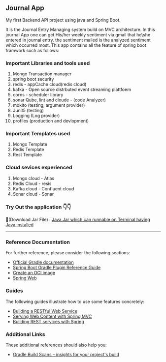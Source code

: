 ## Journal App
My first Backend API project using java and Spring Boot.

It is the Journal Entry Managing system build on MVC architecture. In this journal App one can get His/her weekly sentiment via gmail that he\she entered in journal entry.
the sentiment mailed is the analyzed sentiment which occurred most.</b>
This app contains all the feature of spring boot framwork such as follows:

### Important Libraries and tools used 
1) Mongo Transaction manager
2) spring boot security
4) redis - appCache cloud(redis cloud)
5) kafka - Open source distrbuted event streaming plattfoem
6) corns - scheduler library
7) sonar Qube, lint and cloude - (code Analyzer)
9) mokito (testing, argument provider)
10) Junit5 (testing)
11) Logging (Log provider)
12) profiles (production and devlopment)

### Important Templates used
1) Mongo Template
2) Redis Template
3) Rest Template

### Cloud sevices experienced
1) Mongo cloud - Atlas
2) Redis Cloud - resis
3) Kafka cloud - Confluent cloud
4) Sonar cloud - Sonar

### Try Out the application 👇👇
🔗(Download Jar File) : [Java Jar which can runnable on Terminal having Java installed ](https://drive.google.com/file/d/1Phwbvb6g87DXghxqtTNddY2PrSzTbHbx/view?usp=drive_link)

**************************************

### Reference Documentation

For further reference, please consider the following sections:

* [Official Gradle documentation](https://docs.gradle.org)
* [Spring Boot Gradle Plugin Reference Guide](https://docs.spring.io/spring-boot/3.3.2/gradle-plugin)
* [Create an OCI image](https://docs.spring.io/spring-boot/3.3.2/gradle-plugin/packaging-oci-image.html)
* [Spring Web](https://docs.spring.io/spring-boot/docs/3.3.2/reference/htmlsingle/index.html#web)

### Guides

The following guides illustrate how to use some features concretely:

* [Building a RESTful Web Service](https://spring.io/guides/gs/rest-service/)
* [Serving Web Content with Spring MVC](https://spring.io/guides/gs/serving-web-content/)
* [Building REST services with Spring](https://spring.io/guides/tutorials/rest/)

### Additional Links

These additional references should also help you:

* [Gradle Build Scans – insights for your project's build](https://scans.gradle.com#gradle)

